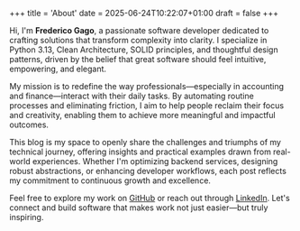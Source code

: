 +++
title = 'About'
date = 2025-06-24T10:22:07+01:00
draft = false
+++

Hi, I'm **Frederico Gago**, a passionate software developer dedicated to crafting solutions that transform complexity into clarity. I specialize in Python 3.13, Clean Architecture, SOLID principles, and thoughtful design patterns, driven by the belief that great software should feel intuitive, empowering, and elegant.

My mission is to redefine the way professionals—especially in accounting and finance—interact with their daily tasks. By automating routine processes and eliminating friction, I aim to help people reclaim their focus and creativity, enabling them to achieve more meaningful and impactful outcomes.

This blog is my space to openly share the challenges and triumphs of my technical journey, offering insights and practical examples drawn from real-world experiences. Whether I'm optimizing backend services, designing robust abstractions, or enhancing developer workflows, each post reflects my commitment to continuous growth and excellence.

Feel free to explore my work on [GitHub](https://github.com/fredericogago) or reach out through [LinkedIn](https://www.linkedin.com/in/frederico-gago-5849281aa).
Let's connect and build software that makes work not just easier—but truly inspiring.
